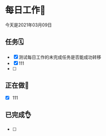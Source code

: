 # 每日工作📅
今天是2021年03月09日



## 任务🗓️
- [x] 测试每日工作的未完成任务是否能成功转移
- [x] 111
- [ ] 



## 正在做🙌
- [x] 111



## 已完成👌
- [ ] 


